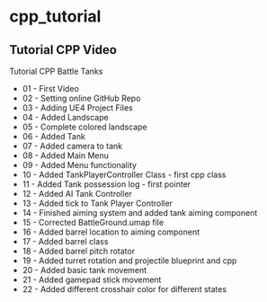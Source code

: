 # cpp_tutorial
Tutorial CPP Video
---
Tutorial CPP Battle Tanks

* 01 - First Video
* 02 - Setting online GitHub Repo
* 03 - Adding UE4 Project Files
* 04 - Added Landscape
* 05 - Complete colored landscape
* 06 - Added Tank
* 07 - Added camera to tank
* 08 - Added Main Menu
* 09 - Added Menu functionality
* 10 - Added TankPlayerController Class - first cpp class
* 11 - Added Tank possession log - first pointer
* 12 - Added AI Tank Controller
* 13 - Added tick to Tank Player Controller
* 14 - Finished aiming system and added tank aiming component
* 15 - Corrected BattleGround.umap file
* 16 - Added barrel location to aiming component
* 17 - Added barrel class
* 18 - Added barrel pitch rotator
* 19 - Added turret rotation and projectile blueprint and cpp
* 20 - Added basic tank movement
* 21 - Added gamepad stick movement
* 22 - Added different crosshair color for different states